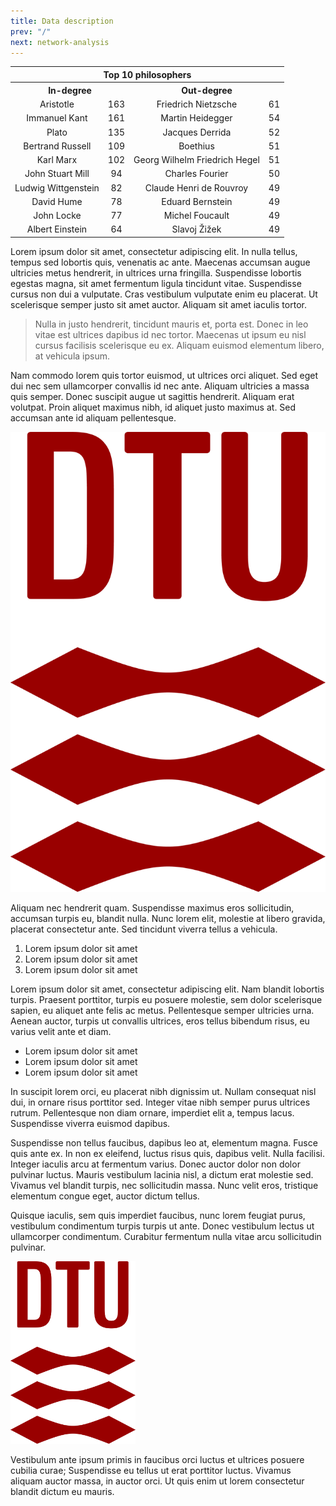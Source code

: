 ```yaml
---
title: Data description
prev: "/"
next: network-analysis
---
```


<style>
  td {
    text-align: center;
  }
  .center {
    text-align: center;
  }
  .small-column {
    width: 10%;
  }
  .large-column {
    width: 40%;
  }
</style>

<table>
  <tr>
    <th colspan="4">Top 10 philosophers</th>
  </tr>
  <tr>
    <th colspan="2">In-degree</th>
    <th colspan="2">Out-degree</th>
  </tr>
<tr>
<td> Aristotle</td>
<td> 163</td>
<td> Friedrich Nietzsche</td>
<td> 61</td>
</tr>
<tr>
<td> Immanuel Kant</td>
<td> 161</td>
<td> Martin Heidegger</td>
<td> 54</td>
</tr>
<tr>
<td> Plato</td>
<td> 135</td>
<td> Jacques Derrida</td>
<td> 52</td>
</tr>
<tr>
<td> Bertrand Russell</td>
<td> 109</td>
<td> Boethius</td>
<td> 51</td>
</tr>
<tr>
<td> Karl Marx</td>
<td> 102</td>
<td> Georg Wilhelm Friedrich Hegel</td>
<td> 51</td>
</tr>
<tr>
<td> John Stuart Mill</td>
<td> 94</td>
<td> Charles Fourier</td>
<td> 50</td>
</tr>
<tr>
<td> Ludwig Wittgenstein</td>
<td> 82</td>
<td> Claude Henri de Rouvroy</td>
<td> 49</td>
</tr>
<tr>
<td> David Hume</td>
<td> 78</td>
<td> Eduard Bernstein</td>
<td> 49</td>
</tr>
<tr>
<td> John Locke</td>
<td> 77</td>
<td> Michel Foucault</td>
<td> 49</td>
</tr>
<tr>
<td> Albert Einstein</td>
<td> 64</td>
<td> Slavoj Žižek</td>
<td> 49</td>
</tr>

</table>


Lorem ipsum dolor sit amet, consectetur adipiscing elit. In nulla tellus, tempus sed lobortis quis, venenatis ac ante. Maecenas accumsan augue ultricies metus hendrerit, in ultrices urna fringilla. Suspendisse lobortis egestas magna, sit amet fermentum ligula tincidunt vitae. Suspendisse cursus non dui a vulputate. Cras vestibulum vulputate enim eu placerat. Ut scelerisque semper justo sit amet auctor. Aliquam sit amet iaculis tortor.

> Nulla in justo hendrerit, tincidunt mauris et, porta est. Donec in leo vitae est ultrices dapibus id nec tortor. Maecenas ut ipsum eu nisl cursus facilisis scelerisque eu ex. Aliquam euismod elementum libero, at vehicula ipsum.

Nam commodo lorem quis tortor euismod, ut ultrices orci aliquet. Sed eget dui nec sem ullamcorper convallis id nec ante. Aliquam ultricies a massa quis semper. Donec suscipit augue ut sagittis hendrerit. Aliquam erat volutpat. Proin aliquet maximus nibh, id aliquet justo maximus at. Sed accumsan ante id aliquam pellentesque. 

![](/images/dtu-logo.png)

Aliquam nec hendrerit quam. Suspendisse maximus eros sollicitudin, accumsan turpis eu, blandit nulla. Nunc lorem elit, molestie at libero gravida, placerat consectetur ante. Sed tincidunt viverra tellus a vehicula.


1. Lorem ipsum dolor sit amet
1. Lorem ipsum dolor sit amet
1. Lorem ipsum dolor sit amet

Lorem ipsum dolor sit amet, consectetur adipiscing elit. Nam blandit lobortis turpis. Praesent porttitor, turpis eu posuere molestie, sem dolor scelerisque sapien, eu aliquet ante felis ac metus. Pellentesque semper ultricies urna. Aenean auctor, turpis ut convallis ultrices, eros tellus bibendum risus, eu varius velit ante et diam. 

* Lorem ipsum dolor sit amet
* Lorem ipsum dolor sit amet
* Lorem ipsum dolor sit amet

In suscipit lorem orci, eu placerat nibh dignissim ut. Nullam consequat nisl dui, in ornare risus porttitor sed. Integer vitae nibh semper purus ultrices rutrum. Pellentesque non diam ornare, imperdiet elit a, tempus lacus. Suspendisse viverra euismod dapibus.

Suspendisse non tellus faucibus, dapibus leo at, elementum magna. Fusce quis ante ex. In non ex eleifend, luctus risus quis, dapibus velit. Nulla facilisi. Integer iaculis arcu at fermentum varius. Donec auctor dolor non dolor pulvinar luctus. Mauris vestibulum lacinia nisl, a dictum erat molestie sed. Vivamus vel blandit turpis, nec sollicitudin massa. Nunc velit eros, tristique elementum congue eget, auctor dictum tellus. 

Quisque iaculis, sem quis imperdiet faucibus, nunc lorem feugiat purus, vestibulum condimentum turpis turpis ut ante. Donec vestibulum lectus ut ullamcorper condimentum. Curabitur fermentum nulla vitae arcu sollicitudin pulvinar.

<img src="/images/dtu-logo.png" width="200" />

Vestibulum ante ipsum primis in faucibus orci luctus et ultrices posuere cubilia curae; Suspendisse eu tellus ut erat porttitor luctus. Vivamus aliquam auctor massa, in auctor orci. Ut quis enim ut lorem consectetur blandit dictum eu mauris.
